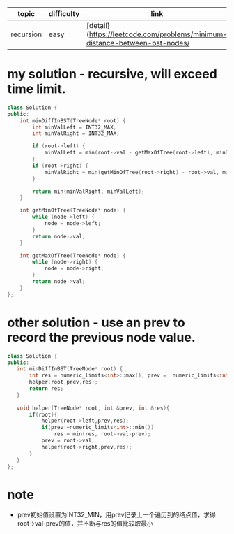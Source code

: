| topic | difficulty | link |
| ---   | ---        | ---  |
| recursion | easy | [detail](https://leetcode.com/problems/minimum-distance-between-bst-nodes/ |

# my solution - recursive, will exceed time limit.
```c++
class Solution {
public:
    int minDiffInBST(TreeNode* root) {
        int minValLeft = INT32_MAX;
        int minValRight = INT32_MAX;

        if (root->left) {
            minValLeft = min(root->val - getMaxOfTree(root->left), minDiffInBST(root->left));
        }
        if (root->right) {
            minValRight = min(getMinOfTree(root->right) - root->val, minDiffInBST(root->right));
        }

        return min(minValRight, minValLeft);
    }

    int getMinOfTree(TreeNode* node) {
        while (node->left) {
            node = node->left;
        }
        return node->val;
    }

    int getMaxOfTree(TreeNode* node) {
        while (node->right) {
            node = node->right;
        }
        return node->val;
    }
};
```

 # other solution - use an prev to record the previous node value.
 ```c++
class Solution {
public:
    int minDiffInBST(TreeNode* root) {
        int res = numeric_limits<int>::max(), prev =  numeric_limits<int>::min();
        helper(root,prev,res);
        return res;
    }
    
    void helper(TreeNode* root, int &prev, int &res){
        if(root){
            helper(root->left,prev,res);
            if(prev!=numeric_limits<int>::min())
                res = min(res, root->val-prev);
            prev = root->val;
            helper(root->right,prev,res);
        }
    }
};
```


 # note
 - prev初始值设置为INT32_MIN，用prev记录上一个遍历到的结点值，求得root->val-prev的值，并不断与res的值比较取最小